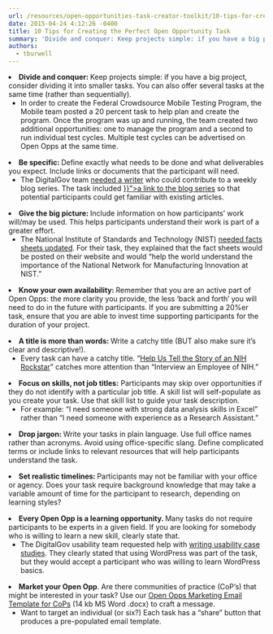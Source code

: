 ```yaml
---
url: /resources/open-opportunities-task-creator-toolkit/10-tips-for-creating-the-perfect-open-opportunity-task/
date: 2015-04-24 4:12:26 -0400
title: 10 Tips for Creating the Perfect Open Opportunity Task
summary: 'Divide and conquer: Keep projects simple: if you have a big project, consider dividing it into smaller tasks. You can also offer several tasks at the same time (rather than sequentially). In order to create the Federal Crowdsource Mobile Testing Program, the Mobile team posted a 20 percent task to help plan and create the'
authors:
  - tburwell
---
```


<li style="margin-bottom: 15px">
  <b>Divide and conquer: </b>Keep projects simple: if you have a big project, consider dividing it into smaller tasks. You can also offer several tasks at the same time (rather than sequentially). <ul>
    <li>
      In order to create the Federal Crowdsource Mobile Testing Program, the Mobile team posted a 20 percent task to help plan and create the program. Once the program was up and running, the team created two additional opportunities: one to manage the program and a second to run individual test cycles. Multiple test cycles can be advertised on Open Opps at the same time.
    </li>
  </ul>
</li>

<li style="margin-bottom: 15px">
  <b>Be specific: </b>Define exactly what needs to be done and what deliverables you expect. Include links or documents that the participant will need. <ul>
    <li>
      The DigitalGov team <a href="https://openopps.WHATEVER/tasks/25">needed a writer</a> who could contribute to a weekly blog series. The task included <a href="({{< link "tag/trends-on-tuesday" >}}">a link to the blog series</a> so that potential participants could get familiar with existing articles.
    </li>
  </ul>
</li>

<li style="margin-bottom: 15px">
  <b>Give the big picture: </b>Include information on how participants’ work will/may be used. This helps participants understand their work is part of a greater effort. <ul>
    <li>
      The National Institute of Standards and Technology (NIST) <a href="https://openopps.WHATEVER/tasks/24">needed facts sheets updated</a>. For their task, they explained that the fact sheets would be posted on their website and would  “help the world understand the importance of the National Network for Manufacturing Innovation at NIST.”
    </li>
  </ul>
</li>

<li style="margin-bottom: 15px">
  <b>Know your own availability: </b>Remember that you are an active part of Open Opps: the more clarity you provide, the less ‘back and forth’ you will need to do in the future with participants. If you are submitting a 20%er task, ensure that you are able to invest time supporting participants for the duration of your project.
</li>
<li style="margin-bottom: 15px">
  <b>A title is more than words: </b>Write a catchy title (BUT also make sure it’s clear and descriptive!). <ul>
    <li>
      Every task can have a catchy title. “<a href="http://gsablogs.gsa.gov/dsic/2013/05/07/help-us-tell-the-story-about-a-nih-rockstar-who-is-creating-modular-on-the-go-content/">Help Us Tell the Story of an NIH Rockstar</a>” catches more attention than “Interview an Employee of NIH.”
    </li>
  </ul>
</li>

<li style="margin-bottom: 15px">
  <b>Focus on skills, not job titles:</b> Participants may skip over opportunities if they do not identify with a particular job title. A skill list will self-populate as you create your task. Use that skill list to guide your task description. <ul>
    <li>
      For example: “I need someone with strong data analysis skills in Excel” rather than “I need someone with experience as a Research Assistant.”
    </li>
  </ul>
</li>

<li style="margin-bottom: 15px">
  <b>Drop jargon: </b>Write your tasks in plain language. Use full office names rather than acronyms. Avoid using office-specific slang. Define complicated terms or include links to relevant resources that will help participants understand the task.
</li>
<li style="margin-bottom: 15px">
  <b>Set realistic timelines: </b>Participants may not be familiar with your office or agency. Does your task require background knowledge that may take a variable amount of time for the participant to research, depending on learning styles?
</li>
<li style="margin-bottom: 15px">
  <b>Every Open Opp is a learning opportunity. </b>Many tasks do not require participants to be experts in a given field. If you are looking for somebody who is willing to learn a new skill, clearly state that. <ul>
    <li>
      The DigitalGov usability team requested help with <a href="https://openopps.WHATEVER/tasks/18">writing usability case studies</a>. They clearly stated that using WordPress was part of the task, but they would accept a participant who was willing to learn WordPress basics.
    </li>
  </ul>
</li>

<li style="margin-bottom: 15px">
  <b>Market your Open Opp</b>. Are there communities of practice (CoP’s) that might be interested in your task? Use our <a href="https:{{< legacy-img src="/2015/04/Open-Opps-Marketing-Email-Template-for-CoPs.docx">Open Opps Marketing Email Template for CoPs</a> (14 kb MS Word .docx) to craft a message. <ul>
    <li>
      Want to target an individual (or six?) Each task has a “share” button that produces a pre-populated email template.
    </li>
  </ul>
</li>
